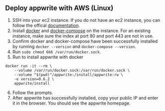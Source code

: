 ## Deploy appwrite with AWS (Linux)

1. SSH into your ec2 instance. If you do not have an ec2 instance, you can follow the offical [documentation](https://docs.aws.amazon.com/efs/latest/ug/gs-step-one-create-ec2-resources.html).  
2. Install [docker](https://www.digitalocean.com/community/tutorials/how-to-install-and-use-docker-on-ubuntu-18-04) and [docker-compose](https://www.digitalocean.com/community/tutorials/how-to-install-and-use-docker-compose-on-ubuntu-20-04) on the instance. For an existing instance, make sure the index at port 80 and port 443 are not in use.
3. Confirm docker and docker-compose have been successfully installed by running `docker --version` and `docker-compose --version`. 
4. Run `sudo chmod 666 /var/run/docker.sock`.
5. Run to install appwrite with docker
```
docker run -it --rm \
    --volume /var/run/docker.sock:/var/run/docker.sock \
    --volume "$(pwd)"/appwrite:/install/appwrite:rw \
    -e version=0.6.2 \
    appwrite/install
```
6. Follow the prompts.
7. After appwrite has successfully installed, copy your public IP and enter it in the browser. You should see the appwrite homepage.

